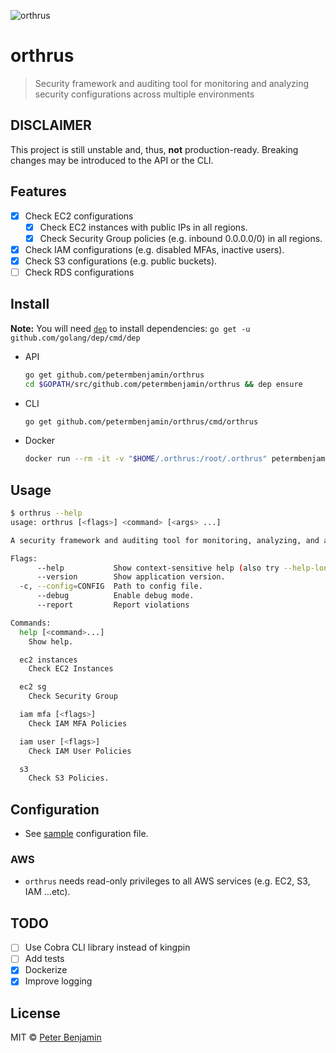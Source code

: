 ![orthrus](orthrus.png)

# orthrus

> Security framework and auditing tool for monitoring and analyzing security configurations across multiple environments

## DISCLAIMER

This project is still unstable and, thus, **not** production-ready.
Breaking changes may be introduced to the API or the CLI.

## Features

- [x] Check EC2 configurations
    - [x] Check EC2 instances with public IPs in all regions.
    - [x] Check Security Group policies (e.g. inbound 0.0.0.0/0) in all regions.
- [x] Check IAM configurations (e.g. disabled MFAs, inactive users).
- [x] Check S3 configurations (e.g. public buckets).
- [ ] Check RDS configurations

## Install

**Note:** You will need [`dep`](https://github.com/golang/dep) to install dependencies: `go get -u github.com/golang/dep/cmd/dep`

- API
    ```sh
    go get github.com/petermbenjamin/orthrus
    cd $GOPATH/src/github.com/petermbenjamin/orthrus && dep ensure
    ```

- CLI
    ```sh
    go get github.com/petermbenjamin/orthrus/cmd/orthrus
    ```

- Docker
    ```sh
    docker run --rm -it -v "$HOME/.orthrus:/root/.orthrus" petermbenjamin/orthrus
    ```

## Usage

```sh
$ orthrus --help
usage: orthrus [<flags>] <command> [<args> ...]

A security framework and auditing tool for monitoring, analyzing, and alerting on security configurations across multiple environments.

Flags:
      --help           Show context-sensitive help (also try --help-long and --help-man).
      --version        Show application version.
  -c, --config=CONFIG  Path to config file.
      --debug          Enable debug mode.
      --report         Report violations

Commands:
  help [<command>...]
    Show help.

  ec2 instances
    Check EC2 Instances

  ec2 sg
    Check Security Group

  iam mfa [<flags>]
    Check IAM MFA Policies

  iam user [<flags>]
    Check IAM User Policies

  s3
    Check S3 Policies.

```

## Configuration

- See [sample][sample-config] configuration file.

### AWS

- `orthrus` needs read-only privileges to all AWS services (e.g. EC2, S3, IAM ...etc).

## TODO

- [ ] Use Cobra CLI library instead of kingpin
- [ ] Add tests
- [x] Dockerize
- [x] Improve logging

## License

MIT &copy; [Peter Benjamin](https://github.com/petermbenjamin)

[sample-config]: orthrus.sample.yml
